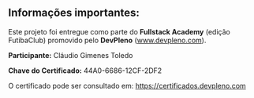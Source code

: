 ## Informações importantes:

Este projeto foi entregue como parte do **Fullstack Academy** (edição FutibaClub) promovido pelo **DevPleno** (www.devpleno.com).

**Participante:** Cláudio Gimenes Toledo

**Chave do Certificado:** 44A0-6686-12CF-2DF2

O certificado pode ser consultado em: https://certificados.devpleno.com